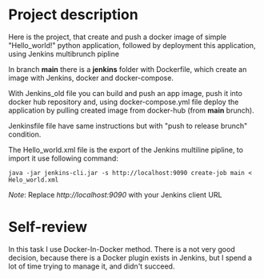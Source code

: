 # Project description
Here is the project, that  create and push a docker image of simple "Hello_world!" python application, followed by deployment this application, using Jenkins multibrunch pipline

In branch **main** there is a **jenkins** folder with Dockerfile, which create an image with Jenkins, docker and docker-compose.

With Jenkins_old file you can build and push an app image, push it into docker hub repository and, using docker-compose.yml file deploy the application by pulling created image from docker-hub (from **main** brunch).

Jenkinsfile file have same instructions but with "push to release brunch" condition.

The Hello_world.xml file is the export of the Jenkins multiline pipline, to import it use following command:
```
java -jar jenkins-cli.jar -s http://localhost:9090 create-job main < Helo_world.xml
```

_Note_: Replace *http://localhost:9090* with your Jenkins client URL


# Self-review

In this task I use Docker-In-Docker method. There is a not very good decision, because there is a Docker plugin exists in Jenkins, but I spend a lot of time trying to manage it, and didn't succeed. 

